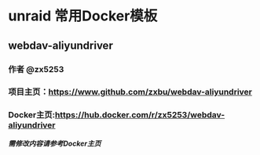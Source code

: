 # unraid 常用Docker模板
## webdav-aliyundriver
### 作者 @zx5253
### 项目主页：https://www.github.com/zxbu/webdav-aliyundriver
### Docker主页:https://hub.docker.com/r/zx5253/webdav-aliyundriver
***需修改内容请参考Docker主页***
